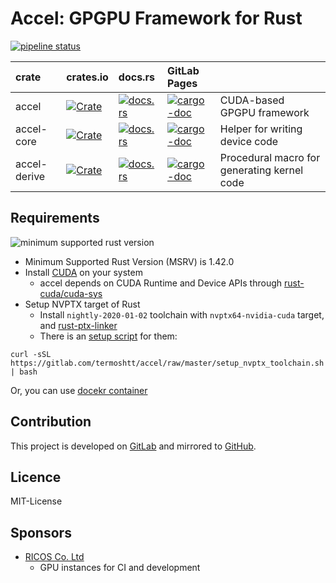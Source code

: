 Accel: GPGPU Framework for Rust
================================

[![pipeline status](https://gitlab.com/termoshtt/accel/badges/master/pipeline.svg)](https://gitlab.com/termoshtt/accel/commits/master)

|crate       |crates.io                                                                                      |docs.rs                                                                           |GitLab Pages                                                                                                         |                                           |
|:-----------|:----------------------------------------------------------------------------------------------|:---------------------------------------------------------------------------------|:--------------------------------------------------------------------------------------------------------------------|:------------------------------------------|
|accel       |[![Crate](http://meritbadge.herokuapp.com/accel)](https://crates.io/crates/accel)              |[![docs.rs](https://docs.rs/accel/badge.svg)](https://docs.rs/accel)              |[![cargo-doc](https://img.shields.io/badge/doc-master-blue)](https://termoshtt.gitlab.io/accel/accel/accel)          |CUDA-based GPGPU framework                 |
|accel-core  |[![Crate](http://meritbadge.herokuapp.com/accel-core)](https://crates.io/crates/accel-core)    |[![docs.rs](https://docs.rs/accel-core/badge.svg)](https://docs.rs/accel-core)    |[![cargo-doc](https://img.shields.io/badge/doc-master-blue)](https://termoshtt.gitlab.io/accel/accel-core/accel_core)|Helper for writing device code             |
|accel-derive|[![Crate](http://meritbadge.herokuapp.com/accel-derive)](https://crates.io/crates/accel-derive)|[![docs.rs](https://docs.rs/accel-derive/badge.svg)](https://docs.rs/accel-derive)|[![cargo-doc](https://img.shields.io/badge/doc-master-blue)](https://termoshtt.gitlab.io/accel/accel/accel_derive)   |Procedural macro for generating kernel code|

Requirements
------------
![minimum supported rust version](https://img.shields.io/badge/rustc-1.42+-red.svg)

- Minimum Supported Rust Version (MSRV) is 1.42.0
- Install [CUDA](https://developer.nvidia.com/cuda-downloads) on your system
  - accel depends on CUDA Runtime and Device APIs through [rust-cuda/cuda-sys](https://github.com/rust-cuda/cuda-sys)
- Setup NVPTX target of Rust
  - Install `nightly-2020-01-02` toolchain with  `nvptx64-nvidia-cuda` target, and [rust-ptx-linker](https://github.com/denzp/rust-ptx-linker)
  - There is an [setup script](setup_nvptx_toolchain.sh) for them:

```
curl -sSL https://gitlab.com/termoshtt/accel/raw/master/setup_nvptx_toolchain.sh | bash
```

Or, you can use [docekr container](./docker)

Contribution
------------
This project is developed on [GitLab](https://gitlab.com/termoshtt/accel) and mirrored to [GitHub](https://github.com/rust-accel/accel).

Licence
--------
MIT-License

Sponsors
--------
- [RICOS Co. Ltd](https://www.ricos.co.jp/)
  - GPU instances for CI and development
